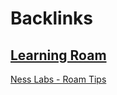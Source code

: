 
# Backlinks
## [Learning Roam](<Learning Roam.md>)
[Ness Labs - Roam Tips](<Ness Labs - Roam Tips.md>)

